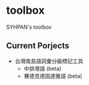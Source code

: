 # toolbox

SYHPAN's toolbox

## Current Porjects
- 台灣南島語詞彙分級標記工具
  + 中排灣語 (beta)
  + 賽德克德固達雅語 (beta)
